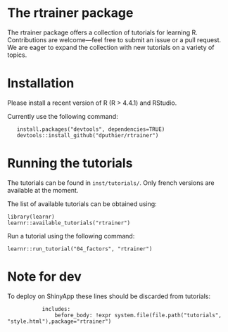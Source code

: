 # The rtrainer package

The rtrainer package offers a collection of tutorials for learning R. Contributions are welcome—feel free to submit an issue or a pull request. We are eager to expand the collection with new tutorials on a variety of topics.

# Installation

Please install a recent version of R (R > 4.4.1) and RStudio.

Currently use the following command:

	   install.packages("devtools", dependencies=TRUE)
	   devtools::install_github("dputhier/rtrainer")

# Running the tutorials 

The tutorials can be found in `inst/tutorials/`. Only french versions
are available at the moment.

The list of available tutorials can be obtained using:

    library(learnr)
    learnr::available_tutorials("rtrainer")

Run a tutorial using the following command:

    learnr::run_tutorial("04_factors", "rtrainer")
    

# Note for dev

To deploy on ShinyApp these lines should be discarded from tutorials:

               includes:
                   before_body: !expr system.file(file.path("tutorials", "style.html"),package="rtrainer")
